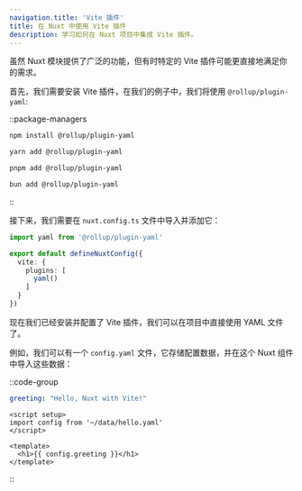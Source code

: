 ```yaml
---
navigation.title: 'Vite 插件'
title: 在 Nuxt 中使用 Vite 插件
description: 学习如何在 Nuxt 项目中集成 Vite 插件。
---
```


虽然 Nuxt 模块提供了广泛的功能，但有时特定的 Vite 插件可能更直接地满足你的需求。

首先，我们需要安装 Vite 插件，在我们的例子中，我们将使用 `@rollup/plugin-yaml`:

::package-managers

  ```bash [npm]
  npm install @rollup/plugin-yaml
  ```

  ```bash [yarn]
  yarn add @rollup/plugin-yaml
  ```

  ```bash [pnpm]
  pnpm add @rollup/plugin-yaml
  ```

  ```bash [bun]
  bun add @rollup/plugin-yaml
  ```

::

接下来，我们需要在 `nuxt.config.ts` 文件中导入并添加它：

```ts [nuxt.config.ts]
import yaml from '@rollup/plugin-yaml'

export default defineNuxtConfig({
  vite: {
    plugins: [
      yaml()
    ]
  }
})
```

现在我们已经安装并配置了 Vite 插件，我们可以在项目中直接使用 YAML 文件了。

例如，我们可以有一个 `config.yaml` 文件，它存储配置数据，并在这个 Nuxt 组件中导入这些数据：

::code-group

```yaml [data/hello.yaml]
greeting: "Hello, Nuxt with Vite!"
```

```vue [components/Hello.vue]
<script setup>
import config from '~/data/hello.yaml'
</script>

<template>
  <h1>{{ config.greeting }}</h1>
</template>
```

::

